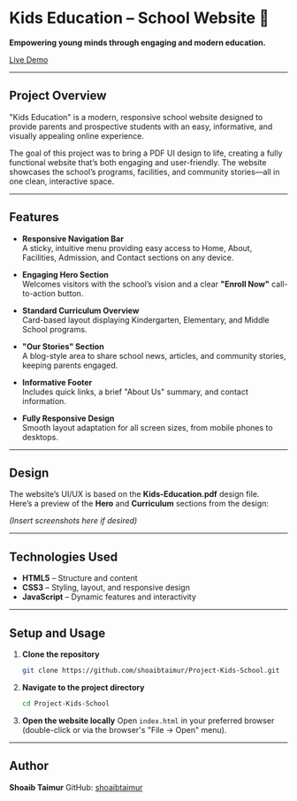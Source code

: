 
# Kids Education – School Website 🌟

**Empowering young minds through engaging and modern education.**  

[Live Demo](https://shoaibtaimur.github.io/Project-Kids-School/)

---

## Project Overview

"Kids Education" is a modern, responsive school website designed to provide parents and prospective students with an easy, informative, and visually appealing online experience.  

The goal of this project was to bring a PDF UI design to life, creating a fully functional website that’s both engaging and user-friendly. The website showcases the school’s programs, facilities, and community stories—all in one clean, interactive space.

---

## Features

- **Responsive Navigation Bar**  
  A sticky, intuitive menu providing easy access to Home, About, Facilities, Admission, and Contact sections on any device.

- **Engaging Hero Section**  
  Welcomes visitors with the school’s vision and a clear **"Enroll Now"** call-to-action button.

- **Standard Curriculum Overview**  
  Card-based layout displaying Kindergarten, Elementary, and Middle School programs.

- **"Our Stories" Section**  
  A blog-style area to share school news, articles, and community stories, keeping parents engaged.

- **Informative Footer**  
  Includes quick links, a brief "About Us" summary, and contact information.

- **Fully Responsive Design**  
  Smooth layout adaptation for all screen sizes, from mobile phones to desktops.

---

## Design

The website’s UI/UX is based on the **Kids-Education.pdf** design file.  
Here’s a preview of the **Hero** and **Curriculum** sections from the design:

*(Insert screenshots here if desired)*

---

## Technologies Used

- **HTML5** – Structure and content  
- **CSS3** – Styling, layout, and responsive design  
- **JavaScript** – Dynamic features and interactivity  

---

## Setup and Usage

1. **Clone the repository**  
   ```bash
   git clone https://github.com/shoaibtaimur/Project-Kids-School.git


2. **Navigate to the project directory**

   ```bash
   cd Project-Kids-School
   ```

3. **Open the website locally**
   Open `index.html` in your preferred browser (double-click or via the browser's "File → Open" menu).

---

## Author

**Shoaib Taimur**
GitHub: [shoaibtaimur](https://github.com/shoaibtaimur)



